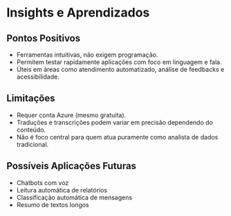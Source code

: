 # Insights e Aprendizados

## Pontos Positivos

- Ferramentas intuitivas, não exigem programação.
- Permitem testar rapidamente aplicações com foco em linguagem e fala.
- Úteis em áreas como atendimento automatizado, análise de feedbacks e acessibilidade.

## Limitações

- Requer conta Azure (mesmo gratuita).
- Traduções e transcrições podem variar em precisão dependendo do conteúdo.
- Não é foco central para quem atua puramente como analista de dados tradicional.

## Possíveis Aplicações Futuras

- Chatbots com voz
- Leitura automática de relatórios
- Classificação automática de mensagens
- Resumo de textos longos
